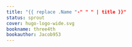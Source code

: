 ```yaml
---
title: "{{ replace .Name "-" " " | title }}"
status: sprout
cover: hugo-logo-wide.svg
bookname: three4th
bookauthor: Jacob953
---
```

<!-- status: sprout, bloom, mature (completion: sprout < bloom < mature ) -->
